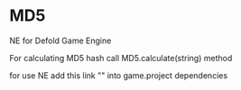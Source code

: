 # MD5
NE for Defold Game Engine

For calculating MD5 hash call MD5.calculate(string) method

for use NE add this link "" into game.project dependencies
